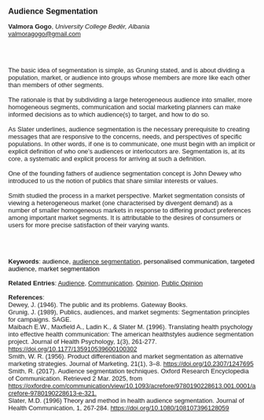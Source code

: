 <!DOCTYPE html><html lang="en"><head><title="Audience Segmentation"></head>
<body><p><font face="Poppins, Calibri, sans-serif" size="3"><b>Audience Segmentation</b></font></p>
<p><font face="Poppins, Calibri, sans-serif" size="2"><b>Valmora Gogo</b>, <i>University College Bedër, Albania</i><br><a href="mailto:valmoragogo@gmail.com" target="blank">valmoragogo@gmail.com</a></font></p>
<p><font face="Poppins, Calibri, sans-serif" size="2"><br><br><br>The basic idea of segmentation is simple, as Gruning stated, and is about dividing a population, market, or audience into groups whose members are more like each other than members of other segments.<br><br>The rationale is that by subdividing a large heterogeneous audience into smaller, more homogeneous segments, communication and social marketing planners can make informed decisions as to which audience(s) to target, and how to do so.<br><br>As Slater underlines, audience segmentation is the necessary prerequisite to creating messages that are responsive to the concerns, needs, and perspectives of specific populations. In other words, if one is to communicate, one must begin with an implicit or explicit definition of who one’s audiences or interlocutors are. Segmentation is, at its core, a systematic and explicit process for arriving at such a definition.  <br><br>One of the founding fathers of audience segmentation concept is John Dewey who introduced to us the notion of publics that share similar interests or values.<br><br>Smith studied the process in a market perspective. Market segmentation consists of viewing a heterogeneous market (one characterised by divergent demand) as a number of smaller homogeneous markets in response to differing product preferences among important market segments. It is attributable to the desires of consumers or users for more precise satisfaction of their varying wants.<br><br><br><br></font></p>
<p><font face="Poppins, Calibri, sans-serif" size="2"><b>Keywords</b>: </font></font></span></font><font color="#000000"><span style="text-decoration: none"><font face="calibri, sans-serif"><font size="2" style="font-size: 10pt">a</font></font></span></font><font color="#000000"><span style="text-decoration: none"><font face="calibri, sans-serif"><font size="2" style="font-size: 10pt">udience, <a href="./audience segmentation.html">audience segmentation</a>, personalised communication, targeted audience, market segmentation</font></font></span></font></font></p>
<p><font face="Poppins, Calibri, sans-serif" size="2"><b>Related Entries</b>: <a href="./audience.html">Audience</a>, <a href="./communication.html">Communication</a>, <a href="./opinion.html">Opinion</a>, <a href="./public-opinion.html">Public Opinion</a></font></p>
<p><font face="Poppins, Calibri, sans-serif" size="2"><b>References</b>:<br>Dewey, J. (1946). The public and its problems. Gateway Books.<br>Grunig, J. (1989), Publics, audiences, and market segments: Segmentation principles for campaigns. SAGE.<br>Maibach E.W., Maxfield A., Ladin K., &amp; Slater M. (1996). Translating health psychology into effective health communication: The american healthstyles audience segmentation project. Journal of Health Psychology, 1(3), 261-277. <a href="https://doi.org/10.1177/135910539600100302" target="_blank">https://doi.org/10.1177/135910539600100302</a><br>Smith, W. R. (1956). Product differentiation and market segmentation as alternative marketing strategies. Journal of Marketing, 21(1), 3–8. <a href="https://doi.org/10.2307/1247695" target="_blank">https://doi.org/10.2307/1247695</a><br>Smith, R. (2017). Audience segmentation techniques. Oxford Research Encyclopedia of Communication. Retrieved 2 Mar. 2025, from <a href="https://oxfordre.com/communication/view/10.1093/acrefore/9780190228613.001.0001/acrefore-9780190228613-e-321." target="_blank">https://oxfordre.com/communication/view/10.1093/acrefore/9780190228613.001.0001/acrefore-9780190228613-e-321.</a><br>Slater, M.D. (1996) Theory and method in health audience segmentation. Journal of Health Communication, 1, 267-284. <a href="https://doi.org/10.1080/108107396128059" target="_blank">https://doi.org/10.1080/108107396128059</a></font></p>
</body>